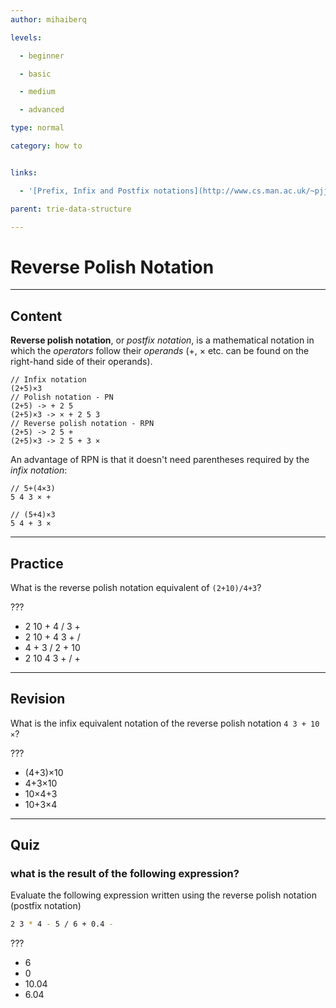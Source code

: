 ```yaml
---
author: mihaiberq

levels:

  - beginner

  - basic

  - medium

  - advanced

type: normal

category: how to


links:

  - '[Prefix, Infix and Postfix notations](http://www.cs.man.ac.uk/~pjj/cs2121/fix.html){website}'

parent: trie-data-structure

---
```


# Reverse Polish Notation

---
## Content

**Reverse polish notation**, or *postfix notation*, is a mathematical notation in which the *operators* follow their *operands* (+, × etc. can be found on the right-hand side of their operands).
```
// Infix notation
(2+5)×3
// Polish notation - PN
(2+5) -> + 2 5
(2+5)×3 -> × + 2 5 3
// Reverse polish notation - RPN
(2+5) -> 2 5 +
(2+5)×3 -> 2 5 + 3 ×
```
An advantage of RPN is that it doesn't need parentheses required by the *infix notation*:
```
// 5+(4×3)
5 4 3 × +

// (5+4)×3
5 4 + 3 ×
```

---
## Practice

What is the reverse polish notation equivalent of `(2+10)/4+3`?

???

* 2 10 + 4 / 3 +
* 2 10 + 4 3 + /
* 4 + 3 / 2 + 10
* 2 10 4 3 + / +

---
## Revision

What is the infix equivalent notation of the reverse polish notation `4 3 + 10 ×`?

???

* (4+3)×10
* 4+3×10
* 10×4+3
* 10+3×4

---
## Quiz 
### what is the result of the following expression?

Evaluate the following expression written
using the reverse polish notation (postfix notation)

```bash
2 3 * 4 - 5 / 6 + 0.4 -
```

 ???

* 6
* 0
* 10.04
* 6.04

